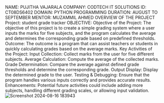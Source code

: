 NAME: PUJITHA VAJARALA
COMPANY: CODTECH IT SOLUTIONS
ID: CT08DS6402
DOMAIN: PYTHON PROGRAMMING
DURATION: AUGUST TO SEPTEMBER
MENTOR: MUZAMMIL AHMED
OVERVIEW OF THE PROJECT
Project: student grade tracker
OBJECTIVE:
Objective of the Project:
 The objective of this project is to create a simple grading system where a user inputs the marks for five subjects, and the program calculates the average and determines the corresponding grade based on predefined thresholds.
Outcome: The outcome is a program that can assist teachers or students in quickly calculating grades based on the average marks.
Key Activities of the Project:
Input Collection: Collect marks from the user for five different subjects.
Average Calculation: Compute the average of the collected marks.
Grade Determination: Compare the average against defined grade thresholds and determine the corresponding grade.
Output Display: Display the determined grade to the user.
Testing & Debugging: Ensure that the program handles various inputs correctly and provides accurate results.
Enhancements: Potential future activities could include adding more subjects, handling different grading scales, or allowing input validation.
![Screenshot 2024-08-16 183943](https://github.com/user-attachments/assets/c4e70a30-19b1-4f70-85ff-d7d23d5810b9)
